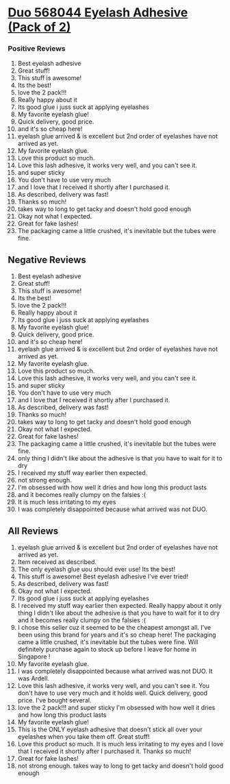 # [Duo 568044 Eyelash Adhesive (Pack of 2)](https://products.checkmycream.com/products/Duo-568044-Eyelash-Adhesive-(Pack-of-2).html)

### Positive Reviews

<ol>
      <li>Best eyelash adhesive  </li>
      <li>Great stuff!</li>
      <li>This stuff is awesome!</li>
      <li>Its the best!</li>
      <li>love the 2 pack!!!</li>
      <li>Really happy about it</li>
      <li>Its good glue i juss suck at applying eyelashes</li>
      <li>My favorite eyelash glue!</li>
      <li>Quick delivery, good price.</li>
      <li>and it&#x27;s so cheap here!</li>
      <li>eyelash glue arrived &amp; is excellent but 2nd order of eyelashes have not arrived as yet.</li>
      <li>My favorite eyelash glue.</li>
      <li>Love this product so much.  </li>
      <li>Love this lash adhesive, it works very well, and you can&#x27;t see it.</li>
      <li>and super sticky</li>
      <li>You don&#x27;t have to use very much</li>
      <li>and I love that I received it shortly after I purchased it.  </li>
      <li>As described, delivery was fast!</li>
      <li>Thanks so much!</li>
      <li>takes way to long to get tacky and doesn&#x27;t hold good enough</li>
      <li>Okay not what I expected.</li>
      <li>Great for fake lashes!</li>
      <li>The packaging came a little crushed, it&#x27;s inevitable but the tubes were fine.</li>
</ol>


<h2>Negative Reviews</h2>
<ol>
<li> Best eyelash adhesive  </li>
<li> Great stuff!</li>
<li> This stuff is awesome!</li>
<li> Its the best!</li>
<li> love the 2 pack!!!</li>
<li> Really happy about it</li>
<li> Its good glue i juss suck at applying eyelashes</li>
<li> My favorite eyelash glue!</li>
<li> Quick delivery, good price.</li>
<li> and it&#x27;s so cheap here!</li>
<li> eyelash glue arrived &amp; is excellent but 2nd order of eyelashes have not arrived as yet.</li>
<li> My favorite eyelash glue.</li>
<li> Love this product so much.  </li>
<li> Love this lash adhesive, it works very well, and you can&#x27;t see it.</li>
<li> and super sticky</li>
<li> You don&#x27;t have to use very much</li>
<li> and I love that I received it shortly after I purchased it.  </li>
<li> As described, delivery was fast!</li>
<li> Thanks so much!</li>
<li> takes way to long to get tacky and doesn&#x27;t hold good enough</li>
<li> Okay not what I expected.</li>
<li> Great for fake lashes!</li>
<li> The packaging came a little crushed, it&#x27;s inevitable but the tubes were fine.</li>
<li> only thing I didn&#x27;t like about the adhesive is that you have to wait for it to dry</li>
<li> I received my stuff way earlier then expected.</li>
<li> not strong enough.</li>
<li> I&#x27;m obsessed with how well it dries and how long this product lasts</li>
<li> and it becomes really clumpy on the falsies :(</li>
<li> It is much less irritating to my eyes</li>
<li> I was completely disappointed because what arrived was not DUO.  </li>
</ol>

<h2>All Reviews</h2>

<ol>
    <li> eyelash glue arrived &amp; is excellent but 2nd order of eyelashes have not arrived as yet.</li>
    <li> Item received as described.</li>
    <li> The only eyelash glue uou should ever use!  Its the best!</li>
    <li> This stuff is awesome! Best eyelash adhesive  I&#x27;ve ever tried!</li>
    <li> As described, delivery was fast!</li>
    <li> Okay not what I expected.</li>
    <li> Its good glue i juss suck at applying eyelashes</li>
    <li> I received my stuff way earlier then expected. Really happy about it only thing I didn&#x27;t like about the adhesive is that you have to wait for it to dry and it becomes really clumpy on the falsies :(</li>
    <li> I chose this seller cuz it seemed to be the cheapest amongst all. I&#x27;ve been using this brand for years and it&#x27;s so cheap here! The packaging came a little crushed, it&#x27;s inevitable but the tubes were fine. Will definitely purchase again to stock up before I leave for home in Singapore !</li>
    <li> My favorite eyelash glue.</li>
    <li> I was completely disappointed because what arrived was not DUO.  It was Ardell.</li>
    <li> Love this lash adhesive, it works very well, and you can&#x27;t see it. You don&#x27;t have to use very much and it holds well. Quick delivery, good price. I&#x27;ve bought several.</li>
    <li> love the 2 pack!!! and super sticky I&#x27;m obsessed with how well it dries and how long this product lasts</li>
    <li> My favorite eyelash glue!</li>
    <li> This is the ONLY eyelash adhesive that doesn&#x27;t stick all over your eyelashes when you take them off. Great stuff!</li>
    <li> Love this product so much.  It is much less irritating to my eyes and I love that I received it shortly after I purchased it.  Thanks so much!</li>
    <li> Great for fake lashes!</li>
    <li> not strong enough. takes way to long to get tacky and doesn&#x27;t hold good enough</li>
</ol>




